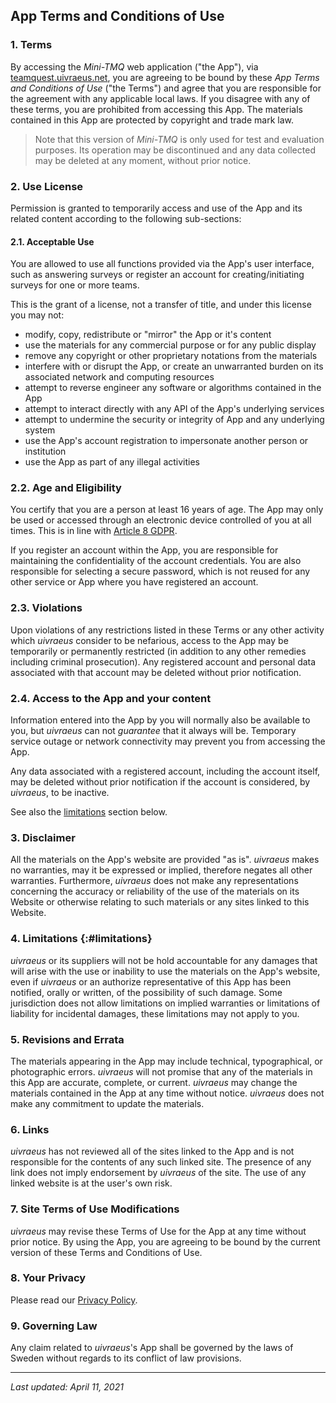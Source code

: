 ## App Terms and Conditions of Use

### 1\. Terms
By accessing the _Mini-TMQ_ web application ("the App"), via [teamquest.uivraeus.net](https://teamquest.uivraeus.net), you are agreeing to be bound by these _App Terms and Conditions of Use_ ("the Terms") and agree that you are responsible for the agreement with any applicable local laws. If you disagree with any of these terms, you are prohibited from accessing this App. The materials contained in this App are protected by copyright and trade mark law.

> Note that this version of _Mini-TMQ_ is only used for test and evaluation purposes. Its operation may be discontinued and any data collected may be deleted at any moment, without prior notice.

### 2\. Use License
Permission is granted to temporarily access and use of the App and its related content according to the following sub-sections:

#### 2.1\. Acceptable Use
You are allowed to use all functions provided via the App's user interface, such as answering surveys or register an account for creating/initiating surveys for one or more teams.

This is the grant of a license, not a transfer of title, and under this license you may not:
* modify, copy, redistribute or "mirror" the App or it's content
* use the materials for any commercial purpose or for any public display
* remove any copyright or other proprietary notations from the materials
* interfere with or disrupt the App, or create an unwarranted burden on its associated network and computing resources
* attempt to reverse engineer any software or algorithms contained in the App 
* attempt to interact directly with any API of the App's underlying services
* attempt to undermine the security or integrity of App and any underlying system
* use the App's account registration to impersonate another person or institution
* use the App as part of any illegal activities

### 2.2\. Age and Eligibility
You certify that you are a person at least 16 years of age. The App may only be used or accessed through an electronic device controlled of you at all times. This is in line with [Article 8 GDPR](https://gdpr-info.eu/art-8-gdpr/).

If you register an account within the App, you are responsible for maintaining the confidentiality of the account credentials. You are also responsible for selecting a secure password, which is not reused for any other service or App where you have registered an account.

### 2.3\. Violations
Upon violations of any restrictions listed in these Terms or any other activity which _uivraeus_ consider to be nefarious, access to the App may be temporarily or permanently restricted (in addition to any other remedies including criminal prosecution). Any registered account and personal data associated with that account may be deleted without prior notification.

### 2.4\. Access to the App and your content
Information entered into the App by you will normally also be available to you, but _uivraeus_ can not _guarantee_ that it always will be. Temporary service outage or network connectivity may prevent you from accessing the App.

Any data associated with a registered account, including the account itself, may be deleted without prior notification if the account is considered, by _uivraeus_, to be inactive.

See also the [limitations](#limitations) section below.

### 3\. Disclaimer
All the materials on the App's website are provided "as is". _uivraeus_ makes no warranties, may it be expressed or implied, therefore negates all other warranties. Furthermore, _uivraeus_ does not make any representations concerning the accuracy or reliability of the use of the materials on its Website or otherwise relating to such materials or any sites linked to this Website.

### 4\. Limitations  {:#limitations}
_uivraeus_ or its suppliers will not be hold accountable for any damages that will arise with the use or inability to use the materials on the App's website, even if _uivraeus_ or an authorize representative of this App has been notified, orally or written, of the possibility of such damage. Some jurisdiction does not allow limitations on implied warranties or limitations of liability for incidental damages, these limitations may not apply to you.

### 5\. Revisions and Errata
The materials appearing in the App may include technical, typographical, or photographic errors. _uivraeus_ will not promise that any of the materials in this App are accurate, complete, or current. _uivraeus_ may change the materials contained in the App at any time without notice. _uivraeus_ does not make any commitment to update the materials.

### 6\. Links
_uivraeus_ has not reviewed all of the sites linked to the App and is not responsible for the contents of any such linked site. The presence of any link does not imply endorsement by _uivraeus_ of the site. The use of any linked website is at the user's own risk.

### 7\. Site Terms of Use Modifications
_uivraeus_ may revise these Terms of Use for the App at any time without prior notice. By using the App, you are agreeing to be bound by the current version of these Terms and Conditions of Use.

### 8\. Your Privacy
Please read our [Privacy Policy](/privacy).

### 9\. Governing Law
Any claim related to _uivraeus_'s App shall be governed by the laws of Sweden without regards to its conflict of law provisions.

***
_Last updated: April 11, 2021_
